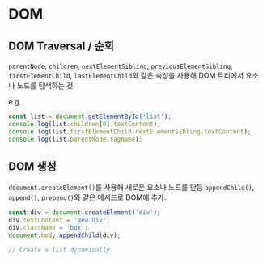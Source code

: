 # DOM 
## DOM Traversal / 순회

`parentNode`, `children`, `nextElementSibling`, `previousElementSibling`, `firstElementChild`, `lastElementChild`와 같은 속성을 사용해 DOM 트리에서 요소나 노드를 탐색하는 것 

e.g.
```javascript
const list = document.getElementById('list');
console.log(list.children[0].textContent);
console.log(list.firstElementChild.nextElementSibling.textContent);
console.log(list.parentNode.tagName);
```

## DOM 생성
`document.createElement()`를 사용해 새로운 요소나 노드를 만듬
`appendChild()`, `append()`, `prepend()`와 같은 메서드로 DOM에 추가.

```javascript
const div = document.createElement('div');
div.textContent = 'New Div';
div.className = 'box';
document.body.appendChild(div);

// Create a list dynamically



```
